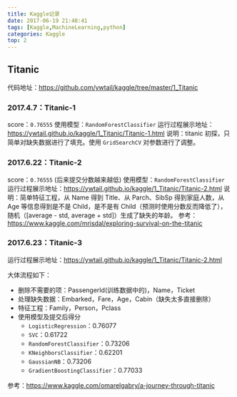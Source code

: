 ```yaml
---
title: Kaggle记录
date: 2017-06-19 21:48:41
tags: [Kaggle,MachineLearning,python]
categories: Kaggle
top: 2
---
```


## Titanic
代码地址：https://github.com/ywtail/kaggle/tree/master/1_Titanic
### 2017.4.7：Titanic-1
score：`0.76555`
使用模型：`RandomForestClassifier`
运行过程展示地址：https://ywtail.github.io/kaggle/1_Titanic/Titanic-1.html
说明：titanic 初探，只简单对缺失数据进行了填充。使用 `GridSearchCV` 对参数进行了调整。

### 2017.6.22：Titanic-2
score：`0.76555` (后来提交分数越来越低)
使用模型：`RandomForestClassifier`
运行过程展示地址：https://ywtail.github.io/kaggle/1_Titanic/Titanic-2.html
说明：简单特征工程，从 Name 得到 Title、从 Parch、SibSp 得到家庭人数，从 Age 等信息得到是不是 Child，是不是有 Child（预测时使用分数反而降低了），随机（[average - std, average + std]）生成了缺失的年龄。
参考：https://www.kaggle.com/mrisdal/exploring-survival-on-the-titanic

### 2017.6.23：Titanic-3
运行过程展示地址：https://ywtail.github.io/kaggle/1_Titanic/Titanic-2.html

大体流程如下：
- 删除不需要的项：PassengerId(训练数据中的)，Name，Ticket
- 处理缺失数据：Embarked，Fare，Age，Cabin（缺失太多直接删除）
- 特征工程：Family，Person，Pclass
- 使用模型及提交后得分
	- `LogisticRegression`：0.76077
	- `SVC`：0.61722
	- `RandomForestClassifier`：0.73206
	- `KNeighborsClassifier`：0.62201
	- `GaussianNB`：0.73206
	- `GradientBoostingClassifier`：0.77033

参考：https://www.kaggle.com/omarelgabry/a-journey-through-titanic